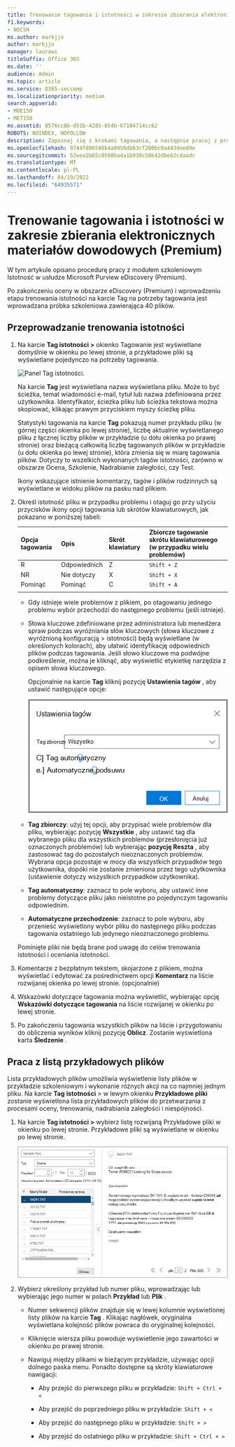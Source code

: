 ```yaml
---
title: Trenowanie tagowania i istotności w zakresie zbierania elektronicznych materiałów dowodowych (Premium)
f1.keywords:
- NOCSH
ms.author: markjjo
author: markjjo
manager: laurawi
titleSuffix: Office 365
ms.date: ''
audience: Admin
ms.topic: article
ms.service: O365-seccomp
ms.localizationpriority: medium
search.appverid:
- MOE150
- MET150
ms.assetid: 8576cc86-d51b-4285-b54b-67184714cc62
ROBOTS: NOINDEX, NOFOLLOW
description: Zapoznaj się z krokami tagowania, a następnie pracuj z próbką szkoleniową zawierającą 40 plików na etapie trenowania istotności w usłudze eDiscovery (Premium).
ms.openlocfilehash: 9744fd06548b4a0956db63cf200bc0a443deed9e
ms.sourcegitcommit: 52eea2b65c0598ba4a1b930c58b42dbe62cdaadc
ms.translationtype: MT
ms.contentlocale: pl-PL
ms.lasthandoff: 04/19/2022
ms.locfileid: "64935571"
---
```

# <a name="tagging-and-relevance-training-in-ediscovery-premium"></a>Trenowanie tagowania i istotności w zakresie zbierania elektronicznych materiałów dowodowych (Premium)
  
W tym artykule opisano procedurę pracy z modułem szkoleniowym Istotność w usłudze Microsoft Purview eDiscovery (Premium).
  
Po zakończeniu oceny w obszarze eDiscovery (Premium) i wprowadzeniu etapu trenowania istotności na karcie Tag na potrzeby tagowania jest wprowadzana próbka szkoleniowa zawierająca 40 plików.
  
## <a name="performing-relevance-training"></a>Przeprowadzanie trenowania istotności

1. Na karcie **Tag istotności \>** okienko Tagowanie jest wyświetlane domyślnie w okienku po lewej stronie, a przykładowe pliki są wyświetlane pojedynczo na potrzeby tagowania.

    ![Panel Tag istotności.](../media/0cf19ab4-b427-4a7f-8749-0f4ed9afaf58.png)
  
    Na karcie **Tag** jest wyświetlana nazwa wyświetlana pliku. Może to być ścieżka, temat wiadomości e-mail, tytuł lub nazwa zdefiniowana przez użytkownika. Identyfikator, ścieżka pliku lub ścieżka tekstowa można skopiować, klikając prawym przyciskiem myszy ścieżkę pliku.

    Statystyki tagowania na karcie **Tag** pokazują numer przykładu pliku (w górnej części okienka po lewej stronie), liczbę aktualnie wyświetlanego pliku z łącznej liczby plików w przykładzie (u dołu okienka po prawej stronie) oraz bieżącą całkowitą liczbę tagowanych plików w przykładzie (u dołu okienka po lewej stronie), która zmienia się w miarę tagowania plików. Dotyczy to wszelkich wykonanych tagów istotności, zarówno w obszarze Ocena, Szkolenie, Nadrabianie zaległości, czy Test.

    Ikony wskazujące istnienie komentarzy, tagów i plików rodzinnych są wyświetlane w widoku plików na pasku nad plikiem.

2. Określ istotność pliku w przypadku problemu i otaguj go przy użyciu przycisków ikony opcji tagowania lub skrótów klawiaturowych, jak pokazano w poniższej tabeli:

   |**Opcja tagowania**|**Opis**|**Skrót klawiatury**|**Zbiorcze tagowanie skrótu klawiaturowego (w przypadku wielu problemów)**|
   |-----|-----|-----|-----|
   |R  <br/> |Odpowiednich  <br/> |Z  <br/> |`Shift + Z`  <br/> |
   |NR  <br/> |Nie dotyczy  <br/> |X  <br/> |`Shift + X`  <br/> |
   |Pominąć  <br/> |Pominąć  <br/> |C  <br/> |`Shift + A`  <br/> |
   |||||

   - Gdy istnieje wiele problemów z plikiem, po otagowaniu jednego problemu wybór przechodzi do następnego problemu (jeśli istnieje).  

   - Słowa kluczowe zdefiniowane przez administratora lub menedżera spraw podczas wyróżniania słów kluczowych (słowa kluczowe z wyróżnioną konfiguracją \> istotności) będą wyświetlane (w określonych kolorach), aby ułatwić identyfikację odpowiednich plików podczas tagowania. Jeśli słowo kluczowe ma podwójne podkreślenie, można je kliknąć, aby wyświetlić etykietkę narzędzia z opisem słowa kluczowego.

     Opcjonalnie na karcie **Tag** kliknij pozycję **Ustawienia tagów** , aby ustawić następujące opcje:

      ![Ustawienia tagu istotności.](../media/533e89fa-7eb4-409e-ab07-f5aab9296dd8.png)
  
   - **Tag zbiorczy**: użyj tej opcji, aby przypisać wiele problemów dla pliku, wybierając pozycję **Wszystkie** , aby ustawić tag dla wybranego pliku dla wszystkich problemów (przesłonięcia już oznaczonych problemów) lub wybierając **pozycję Reszta** , aby zastosować tag do pozostałych nieoznaczonych problemów. Wybrana opcja pozostaje w mocy dla wszystkich przypadków tego użytkownika, dopóki nie zostanie zmieniona przez tego użytkownika (ustawienie dotyczy wszystkich przypadków użytkownika).

   - **Tag automatyczny**: zaznacz to pole wyboru, aby ustawić inne problemy dotyczące pliku jako nieistotne po pojedynczym tagowaniu odpowiednim.

   - **Automatyczne przechodzenie**: zaznacz to pole wyboru, aby przenieść wyświetlony wybór pliku do następnego pliku podczas tagowania ostatniego lub jedynego nieoznaczonego problemu.

    Pominięte pliki nie będą brane pod uwagę do celów trenowania istotności i oceniania istotności.

3. Komentarze z bezpłatnym tekstem, skojarzone z plikiem, można wyświetlać i edytować za pośrednictwem opcji **Komentarz** na liście rozwijanej okienka po lewej stronie. (opcjonalnie)

4. Wskazówki dotyczące tagowania można wyświetlić, wybierając opcję **Wskazówki dotyczące tagowania** na liście rozwijanej w okienku po lewej stronie.

5. Po zakończeniu tagowania wszystkich plików na liście i przygotowaniu do obliczenia wyników kliknij pozycję **Oblicz**. Zostanie wyświetlona karta **Śledzenie** .  

## <a name="working-with-the-sample-files-list"></a>Praca z listą przykładowych plików

Lista przykładowych plików umożliwia wyświetlenie listy plików w przykładzie szkoleniowym i wykonanie różnych akcji na co najmniej jednym pliku. Na karcie **Tag** **istotności** \> w lewym okienku **Przykładowe pliki** zostanie wyświetlona lista przykładowych plików do przetwarzania z procesami oceny, trenowania, nadrabiania zaległości i niespójności.
  
1. Na karcie **Tag istotności \>** wybierz listę rozwijaną Przykładowe pliki w okienku po lewej stronie. Przykładowe pliki są wyświetlane w okienku po lewej stronie.

    ![Lista plików przykładowych tagów istotności.](../media/fd058bdd-645a-4af1-a1eb-bff08581cb18.png)
  
2. Wybierz określony przykład lub numer pliku, wprowadzając lub wybierając jego numer w polach **Przykład** lub **Plik** .

   - Numer sekwencji plików znajduje się w lewej kolumnie wyświetlonej listy plików na karcie **Tag** . Klikając nagłówek, oryginalna wyświetlana kolejność plików powraca do oryginalnej kolejności.

   - Kliknięcie wiersza pliku powoduje wyświetlenie jego zawartości w okienku po prawej stronie.

   - Nawiguj między plikami w bieżącym przykładzie, używając opcji dolnego paska menu. Ponadto dostępne są skróty klawiaturowe nawigacji:
  
     - Aby przejść do pierwszego pliku w przykładzie: `Shift + Ctrl + <`

     - Aby przejść do poprzedniego pliku w przykładzie: `Shift + <`

     - Aby przejść do następnego pliku w przykładzie: `Shift + >`

     - Aby przejść do ostatniego pliku w przykładzie: `Shift + Ctrl + >`
